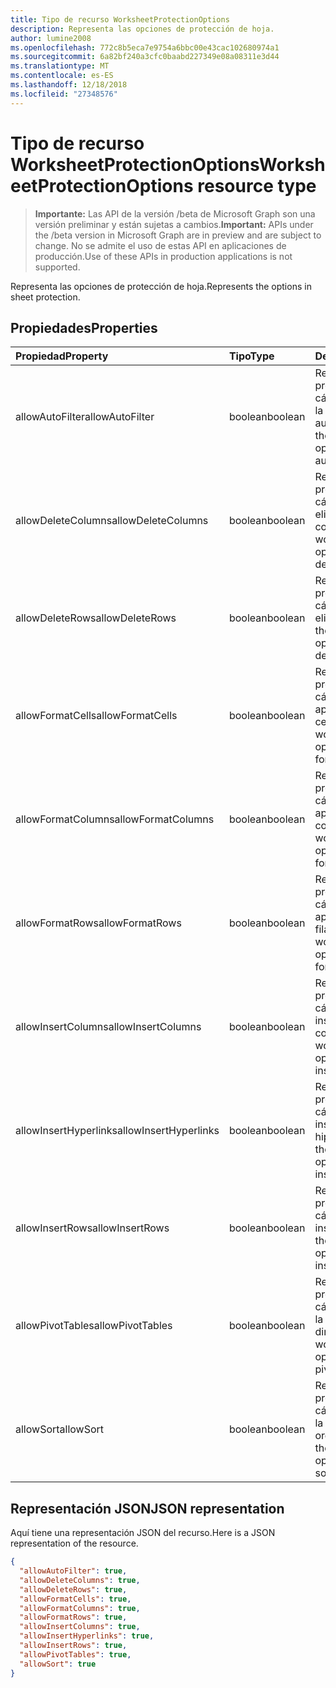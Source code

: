 ```yaml
---
title: Tipo de recurso WorksheetProtectionOptions
description: Representa las opciones de protección de hoja.
author: lumine2008
ms.openlocfilehash: 772c8b5eca7e9754a6bbc00e43cac102680974a1
ms.sourcegitcommit: 6a82bf240a3cfc0baabd227349e08a08311e3d44
ms.translationtype: MT
ms.contentlocale: es-ES
ms.lasthandoff: 12/18/2018
ms.locfileid: "27348576"
---
```

# <a name="worksheetprotectionoptions-resource-type"></a><span data-ttu-id="be619-103">Tipo de recurso WorksheetProtectionOptions</span><span class="sxs-lookup"><span data-stu-id="be619-103">WorksheetProtectionOptions resource type</span></span>

> <span data-ttu-id="be619-104">**Importante:** Las API de la versión /beta de Microsoft Graph son una versión preliminar y están sujetas a cambios.</span><span class="sxs-lookup"><span data-stu-id="be619-104">**Important:** APIs under the /beta version in Microsoft Graph are in preview and are subject to change.</span></span> <span data-ttu-id="be619-105">No se admite el uso de estas API en aplicaciones de producción.</span><span class="sxs-lookup"><span data-stu-id="be619-105">Use of these APIs in production applications is not supported.</span></span>

<span data-ttu-id="be619-106">Representa las opciones de protección de hoja.</span><span class="sxs-lookup"><span data-stu-id="be619-106">Represents the options in sheet protection.</span></span>

## <a name="properties"></a><span data-ttu-id="be619-107">Propiedades</span><span class="sxs-lookup"><span data-stu-id="be619-107">Properties</span></span>
| <span data-ttu-id="be619-108">Propiedad</span><span class="sxs-lookup"><span data-stu-id="be619-108">Property</span></span>     | <span data-ttu-id="be619-109">Tipo</span><span class="sxs-lookup"><span data-stu-id="be619-109">Type</span></span>   |<span data-ttu-id="be619-110">Descripción</span><span class="sxs-lookup"><span data-stu-id="be619-110">Description</span></span>|
|:---------------|:--------|:----------|
|<span data-ttu-id="be619-111">allowAutoFilter</span><span class="sxs-lookup"><span data-stu-id="be619-111">allowAutoFilter</span></span>|<span data-ttu-id="be619-112">boolean</span><span class="sxs-lookup"><span data-stu-id="be619-112">boolean</span></span>|<span data-ttu-id="be619-113">Representa la opción de protección de la hoja de cálculo que permite usar la característica de filtro automático.</span><span class="sxs-lookup"><span data-stu-id="be619-113">Represents the worksheet protection option of allowing using auto filter feature.</span></span>|
|<span data-ttu-id="be619-114">allowDeleteColumns</span><span class="sxs-lookup"><span data-stu-id="be619-114">allowDeleteColumns</span></span>|<span data-ttu-id="be619-115">boolean</span><span class="sxs-lookup"><span data-stu-id="be619-115">boolean</span></span>|<span data-ttu-id="be619-116">Representa la opción de protección de la hoja de cálculo que permite eliminar columnas.</span><span class="sxs-lookup"><span data-stu-id="be619-116">Represents the worksheet protection option of allowing deleting columns.</span></span>|
|<span data-ttu-id="be619-117">allowDeleteRows</span><span class="sxs-lookup"><span data-stu-id="be619-117">allowDeleteRows</span></span>|<span data-ttu-id="be619-118">boolean</span><span class="sxs-lookup"><span data-stu-id="be619-118">boolean</span></span>|<span data-ttu-id="be619-119">Representa la opción de protección de la hoja de cálculo que permite eliminar filas.</span><span class="sxs-lookup"><span data-stu-id="be619-119">Represents the worksheet protection option of allowing deleting rows.</span></span>|
|<span data-ttu-id="be619-120">allowFormatCells</span><span class="sxs-lookup"><span data-stu-id="be619-120">allowFormatCells</span></span>|<span data-ttu-id="be619-121">boolean</span><span class="sxs-lookup"><span data-stu-id="be619-121">boolean</span></span>|<span data-ttu-id="be619-122">Representa la opción de protección de la hoja de cálculo que permite aplicar formato a celdas.</span><span class="sxs-lookup"><span data-stu-id="be619-122">Represents the worksheet protection option of allowing formatting cells.</span></span>|
|<span data-ttu-id="be619-123">allowFormatColumns</span><span class="sxs-lookup"><span data-stu-id="be619-123">allowFormatColumns</span></span>|<span data-ttu-id="be619-124">boolean</span><span class="sxs-lookup"><span data-stu-id="be619-124">boolean</span></span>|<span data-ttu-id="be619-125">Representa la opción de protección de la hoja de cálculo que permite aplicar formato a columnas.</span><span class="sxs-lookup"><span data-stu-id="be619-125">Represents the worksheet protection option of allowing formatting columns.</span></span>|
|<span data-ttu-id="be619-126">allowFormatRows</span><span class="sxs-lookup"><span data-stu-id="be619-126">allowFormatRows</span></span>|<span data-ttu-id="be619-127">boolean</span><span class="sxs-lookup"><span data-stu-id="be619-127">boolean</span></span>|<span data-ttu-id="be619-128">Representa la opción de protección de la hoja de cálculo que permite aplicar formato a filas.</span><span class="sxs-lookup"><span data-stu-id="be619-128">Represents the worksheet protection option of allowing formatting rows.</span></span>|
|<span data-ttu-id="be619-129">allowInsertColumns</span><span class="sxs-lookup"><span data-stu-id="be619-129">allowInsertColumns</span></span>|<span data-ttu-id="be619-130">boolean</span><span class="sxs-lookup"><span data-stu-id="be619-130">boolean</span></span>|<span data-ttu-id="be619-131">Representa la opción de protección de la hoja de cálculo que permite insertar columnas.</span><span class="sxs-lookup"><span data-stu-id="be619-131">Represents the worksheet protection option of allowing inserting columns.</span></span>|
|<span data-ttu-id="be619-132">allowInsertHyperlinks</span><span class="sxs-lookup"><span data-stu-id="be619-132">allowInsertHyperlinks</span></span>|<span data-ttu-id="be619-133">boolean</span><span class="sxs-lookup"><span data-stu-id="be619-133">boolean</span></span>|<span data-ttu-id="be619-134">Representa la opción de protección de la hoja de cálculo que permite insertar hipervínculos.</span><span class="sxs-lookup"><span data-stu-id="be619-134">Represents the worksheet protection option of allowing inserting hyperlinks.</span></span>|
|<span data-ttu-id="be619-135">allowInsertRows</span><span class="sxs-lookup"><span data-stu-id="be619-135">allowInsertRows</span></span>|<span data-ttu-id="be619-136">boolean</span><span class="sxs-lookup"><span data-stu-id="be619-136">boolean</span></span>|<span data-ttu-id="be619-137">Representa la opción de protección de la hoja de cálculo que permite insertar filas.</span><span class="sxs-lookup"><span data-stu-id="be619-137">Represents the worksheet protection option of allowing inserting rows.</span></span>|
|<span data-ttu-id="be619-138">allowPivotTables</span><span class="sxs-lookup"><span data-stu-id="be619-138">allowPivotTables</span></span>|<span data-ttu-id="be619-139">boolean</span><span class="sxs-lookup"><span data-stu-id="be619-139">boolean</span></span>|<span data-ttu-id="be619-140">Representa la opción de protección de la hoja de cálculo que permite usar la característica de tabla dinámica.</span><span class="sxs-lookup"><span data-stu-id="be619-140">Represents the worksheet protection option of allowing using pivot table feature.</span></span>|
|<span data-ttu-id="be619-141">allowSort</span><span class="sxs-lookup"><span data-stu-id="be619-141">allowSort</span></span>|<span data-ttu-id="be619-142">boolean</span><span class="sxs-lookup"><span data-stu-id="be619-142">boolean</span></span>|<span data-ttu-id="be619-143">Representa la opción de protección de la hoja de cálculo que permite usar la característica de ordenación.</span><span class="sxs-lookup"><span data-stu-id="be619-143">Represents the worksheet protection option of allowing using sort feature.</span></span>|

## <a name="json-representation"></a><span data-ttu-id="be619-144">Representación JSON</span><span class="sxs-lookup"><span data-stu-id="be619-144">JSON representation</span></span>

<span data-ttu-id="be619-145">Aquí tiene una representación JSON del recurso.</span><span class="sxs-lookup"><span data-stu-id="be619-145">Here is a JSON representation of the resource.</span></span>

<!-- {
  "blockType": "resource",
  "optionalProperties": [

  ],
  "@odata.type": "microsoft.graph.worksheetProtectionOptions"
}-->

```json
{
  "allowAutoFilter": true,
  "allowDeleteColumns": true,
  "allowDeleteRows": true,
  "allowFormatCells": true,
  "allowFormatColumns": true,
  "allowFormatRows": true,
  "allowInsertColumns": true,
  "allowInsertHyperlinks": true,
  "allowInsertRows": true,
  "allowPivotTables": true,
  "allowSort": true
}

```

<!-- uuid: 8fcb5dbc-d5aa-4681-8e31-b001d5168d79
2015-10-25 14:57:30 UTC -->
<!-- {
  "type": "#page.annotation",
  "description": "WorksheetProtectionOptions resource",
  "keywords": "",
  "section": "documentation",
  "tocPath": ""
}-->